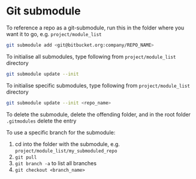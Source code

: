 # Git submodule

To reference a repo as a git-submodule, run this in the folder where you want it to go, e.g. `project/module_list`

```bash
git submodule add <git@bitbucket.org:company/REPO_NAME>
```

To initialise all submodules, type following from `project/module_list` directory

```bash
git submodule update --init
```

To initialise specific submodules, type following from `project/module_list` directory

```bash
git submodule update --init <repo_name>
```

To delete the submodule, delete the offending folder, and in the root folder `.gitmodules` delete the entry

To use a specific branch for the submodule:

  1) cd into the folder with the submodule, e.g. `project/module_list/my_submoduled_repo`
  2) `git pull`
  3) `git branch -a` to list all branches
  4) `git checkout <branch_name>`

